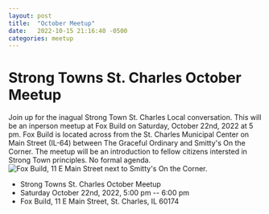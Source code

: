 ```yaml
---
layout: post
title:  "October Meetup"
date:   2022-10-15 21:16:40 -0500
categories: meetup
---
```


# Strong Towns St. Charles October Meetup
Join up for the inagual Strong Town St. Charles Local conversation. This will be an inperson meetup at Fox Build on Saturday, October 22nd, 2022 at 5 pm. Fox Build is located across from the St. Charles Municipal Center on Main Street (IL-64) between The Graceful Ordinary and Smitty's On the Corner. The meetup will be an introduction to fellow citizens intersted in Strong Town principles. No formal agenda.
![Fox Build, 11 E Main Street next to Smitty's On the Corner.](/assets/fox-build.png)

* Strong Towns St. Charles October Meetup
* Saturday October 22nd, 2022, 5:00 pm -- 6:00 pm 
* Fox Build, 11 E Main Street, St. Charles, IL 60174
